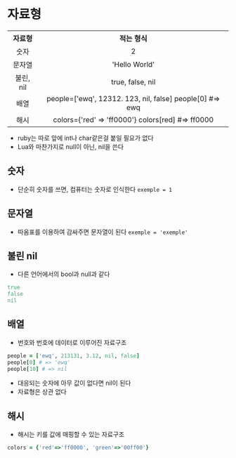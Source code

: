 # 자료형

<table style="margin:auto; width: 100%; text-size: 50px">
<tr>
<th style="text-align: center; padding: auto">
자료형
</th>
<th style="text-align: center; padding: auto">
적는 형식
</th>
</tr>
<tr>
<td style="text-align: center; padding: auto">
숫자
</td >
<td style="text-align: center; padding: auto">
2
</td>
</tr>
<tr>
<td style="text-align: center; padding: auto">
문자열
</td>
<td style="text-align: center; padding: auto">
'Hello World'
</td>
</tr>
<tr >
<td style="text-align: center; padding: auto">
불린, nil
</td>
<td style="text-align: center; padding: auto">
true, false, nil
</td>
</tr>
<tr>
<td style="text-align: center; padding: auto">
배열
</td>
<td style="text-align: center; padding: auto">
people=['ewq', 12312. 123, nil, false]
people[0] #=> ewq
</td>
</tr>
<tr>
<td style="text-align: center; padding: auto">
해시
</td>
<td style="text-align: center; padding: auto">
colors={'red' => 'ff0000'}
colors[red] #=> ff0000
</td>
</tr>
</table>

- ruby는 따로 앞에 int나 char같은걸 붙일 필요가 없다
- Lua와 마찬가지로 null이 아닌, nil을 쓴다 
## 숫자
 - 단순히 숫자를 쓰면, 컴퓨터는 숫자로 인식한다
 `exemple = 1`

## 문자열
- 따옴표를 이용하여 감싸주면 문자열이 된다
`exemple = 'exemple'`

## 불린 nil

- 다른 언어에서의 bool과 null과 같다
```ruby
true
false
nil
```

## 배열

- 번호와 번호에 데이터로 이루어진 자료구조

```ruby
people = ['ewq', 213131, 3.12, nil, false]
people[0] # => 'ewq'
people[10] # => nil
```
- 대응되는 숫자에 아무 값이 없다면 nil이 된다
- 자료형은 상관 없다

## 해시

- 해시는 키를 값에 매핑할 수 있는 자료구조 

```ruby
colors = {'red'=>'ff0000', 'green'=>'00ff00'}

```